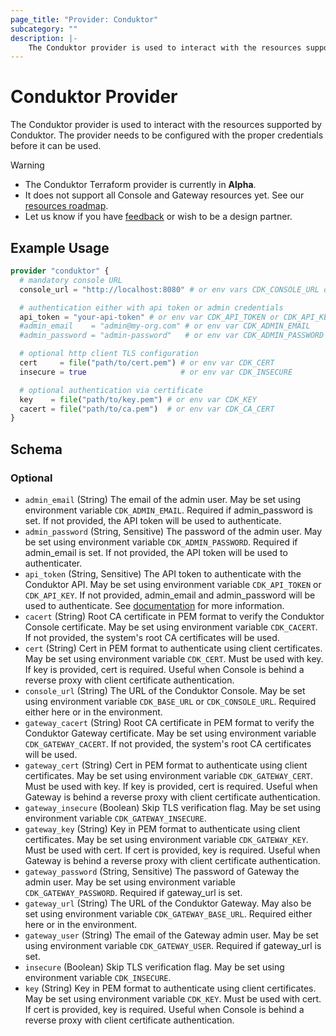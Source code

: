 ```yaml
---
page_title: "Provider: Conduktor"
subcategory: ""
description: |-
    The Conduktor provider is used to interact with the resources supported by Conduktor. The provider needs to be configured with the proper credentials before it can be used.
---
```


# Conduktor Provider

The Conduktor provider is used to interact with the resources supported by Conduktor. The provider needs to be configured with the proper credentials before it can be used.

> [!WARNING]
> - The Conduktor Terraform provider is currently in **Alpha**.
> - It does not support all Console and Gateway resources yet. See our [resources roadmap](https://github.com/conduktor/terraform-provider-conduktor/blob/main/README.md#resources-roadmap).
> - Let us know if you have [feedback](https://product.conduktor.help/c/74-terraform-provider) or wish to be a design partner.

## Example Usage

```terraform
provider "conduktor" {
  # mandatory console URL
  console_url = "http://localhost:8080" # or env vars CDK_CONSOLE_URL or CDK_BASE_URL

  # authentication either with api token or admin credentials
  api_token = "your-api-token" # or env var CDK_API_TOKEN or CDK_API_KEY
  #admin_email    = "admin@my-org.com" # or env var CDK_ADMIN_EMAIL
  #admin_password = "admin-password"   # or env var CDK_ADMIN_PASSWORD

  # optional http client TLS configuration
  cert     = file("path/to/cert.pem") # or env var CDK_CERT
  insecure = true                     # or env var CDK_INSECURE

  # optional authentication via certificate
  key    = file("path/to/key.pem") # or env var CDK_KEY
  cacert = file("path/to/ca.pem")  # or env var CDK_CA_CERT
}
```

<!-- schema generated by tfplugindocs -->
## Schema

### Optional

- `admin_email` (String) The email of the admin user. May be set using environment variable `CDK_ADMIN_EMAIL`. Required if admin_password is set. If not provided, the API token will be used to authenticate.
- `admin_password` (String, Sensitive) The password of the admin user. May be set using environment variable `CDK_ADMIN_PASSWORD`. Required if admin_email is set. If not provided, the API token will be used to authenticater.
- `api_token` (String, Sensitive) The API token to authenticate with the Conduktor API. May be set using environment variable `CDK_API_TOKEN` or `CDK_API_KEY`. If not provided, admin_email and admin_password will be used to authenticate. See [documentation](https://docs.conduktor.io/platform/reference/api-reference/#generate-an-api-key) for more information.
- `cacert` (String) Root CA certificate in PEM format to verify the Conduktor Console certificate. May be set using environment variable `CDK_CACERT`. If not provided, the system's root CA certificates will be used.
- `cert` (String) Cert in PEM format to authenticate using client certificates. May be set using environment variable `CDK_CERT`. Must be used with key. If key is provided, cert is required. Useful when Console is behind a reverse proxy with client certificate authentication.
- `console_url` (String) The URL of the Conduktor Console. May be set using environment variable `CDK_BASE_URL` or `CDK_CONSOLE_URL`. Required either here or in the environment.
- `gateway_cacert` (String) Root CA certificate in PEM format to verify the Conduktor Gateway certificate. May be set using environment variable `CDK_GATEWAY_CACERT`. If not provided, the system's root CA certificates will be used.
- `gateway_cert` (String) Cert in PEM format to authenticate using client certificates. May be set using environment variable `CDK_GATEWAY_CERT`. Must be used with key. If key is provided, cert is required. Useful when Gateway is behind a reverse proxy with client certificate authentication.
- `gateway_insecure` (Boolean) Skip TLS verification flag. May be set using environment variable `CDK_GATEWAY_INSECURE`.
- `gateway_key` (String) Key in PEM format to authenticate using client certificates. May be set using environment variable `CDK_GATEWAY_KEY`. Must be used with cert. If cert is provided, key is required. Useful when Gateway is behind a reverse proxy with client certificate authentication.
- `gateway_password` (String, Sensitive) The password of Gateway the admin user. May be set using environment variable `CDK_GATEWAY_PASSWORD`. Required if gateway_url is set.
- `gateway_url` (String) The URL of the Conduktor Gateway. May also be set using environment variable `CDK_GATEWAY_BASE_URL`. Required either here or in the environment.
- `gateway_user` (String) The email of the Gateway admin user. May be set using environment variable `CDK_GATEWAY_USER`. Required if gateway_url is set.
- `insecure` (Boolean) Skip TLS verification flag. May be set using environment variable `CDK_INSECURE`.
- `key` (String) Key in PEM format to authenticate using client certificates. May be set using environment variable `CDK_KEY`. Must be used with cert. If cert is provided, key is required. Useful when Console is behind a reverse proxy with client certificate authentication.



